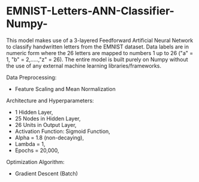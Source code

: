 # EMNIST-Letters-ANN-Classifier-Numpy-
This model makes use of a 3-layered Feedforward Artificial Neural Network to classify handwritten letters from the EMNIST dataset. Data labels are in numeric form where the 26 letters are mapped to numbers 1 up to 26 ("a" = 1, "b" = 2,.....,"z" = 26). The entire model is built purely on Numpy without the use of any external machine learning libraries/frameworks.

Data Preprocessing:
* Feature Scaling and Mean Normalization

Architecture and Hyperparameters:
* 1 Hidden Layer,
* 25 Nodes in Hidden Layer,
* 26 Units in Output Layer,
* Activation Function: Sigmoid Function,
* Alpha = 1.8 (non-decaying),
* Lambda = 1,
* Epochs = 20,000,

Optimization Algorithm:
* Gradient Descent (Batch)
